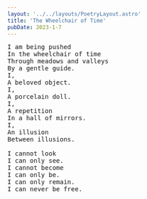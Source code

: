 ```yaml
---
layout: '../../layouts/PoetryLayout.astro'
title: 'The Wheelchair of Time'
pubDate: 2023-1-7
---
```


<pre>
I am being pushed
In the wheelchair of time
Through meadows and valleys
By a gentle guide.
I,
A beloved object.
I,
A porcelain doll.
I,
A repetition
In a hall of mirrors.
I,
An illusion
Between illusions.

I cannot look
I can only see.
I cannot become
I can only be.
I can only remain.
I can never be free.
</pre>